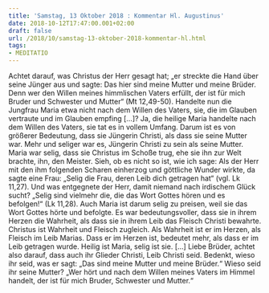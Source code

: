 ```yaml
---
title: 'Samstag, 13 Oktober 2018 : Kommentar Hl. Augustinus'
date: 2018-10-12T17:47:00.001+02:00
draft: false
url: /2018/10/samstag-13-oktober-2018-kommentar-hl.html
tags: 
- MEDITATIO
---
```


Achtet darauf, was Christus der Herr gesagt hat; „er streckte die Hand über seine Jünger aus und sagte: Das hier sind meine Mutter und meine Brüder. Denn wer den Willen meines himmlischen Vaters erfüllt, der ist für mich Bruder und Schwester und Mutter“ (Mt 12,49-50). Handelte nun die Jungfrau Maria etwa nicht nach dem Willen des Vaters, sie, die im Glauben vertraute und im Glauben empfing \[…\]? Ja, die heilige Maria handelte nach dem Willen des Vaters, sie tat es in vollem Umfang. Darum ist es von größerer Bedeutung, dass sie Jüngerin Christi, als dass sie seine Mutter war. Mehr und seliger war es, Jüngerin Christi zu sein als seine Mutter. Maria war selig, dass sie Christus im Schoße trug, ehe sie ihn zur Welt brachte, ihn, den Meister. Sieh, ob es nicht so ist, wie ich sage: Als der Herr mit den ihm folgenden Scharen einherzog und göttliche Wunder wirkte, da sagte eine Frau: „Selig die Frau, deren Leib dich getragen hat“ (vgl. Lk 11,27). Und was entgegnete der Herr, damit niemand nach irdischem Glück sucht? „Selig sind vielmehr die, die das Wort Gottes hören und es befolgen!“ (Lk 11,28). Auch Maria ist darum selig zu preisen, weil sie das Wort Gottes hörte und befolgte. Es war bedeutungsvoller, dass sie in ihrem Herzen die Wahrheit, als dass sie in ihrem Leib das Fleisch Christi bewahrte. Christus ist Wahrheit und Fleisch zugleich. Als Wahrheit ist er im Herzen, als Fleisch im Leib Marias. Dass er im Herzen ist, bedeutet mehr, als dass er im Leib getragen wurde. Heilig ist Maria, selig ist sie. \[…\] Liebe Brüder, achtet also darauf, dass auch ihr Glieder Christi, Leib Christi seid. Bedenkt, wieso ihr seid, was er sagt: „Das sind meine Mutter und meine Brüder.“ Wieso seid ihr seine Mutter? „Wer hört und nach dem Willen meines Vaters im Himmel handelt, der ist für mich Bruder, Schwester und Mutter.“